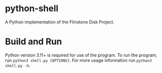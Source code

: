 # python-shell

A Python implementation of the Flinstone Disk Project.

# Build and Run

Python version 3.11+ is required for use of the program. To run the program, run `python3 shell.py [OPTIONS]`. For more usage information run `python3 shell.py -h`.
